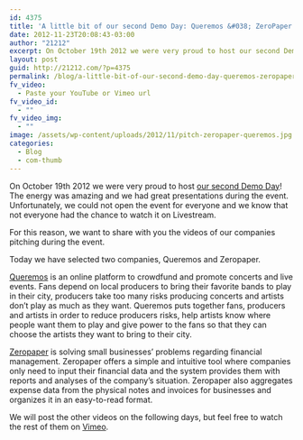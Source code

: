 ```yaml
---
id: 4375
title: 'A little bit of our second Demo Day: Queremos &#038; ZeroPaper'
date: 2012-11-23T20:08:43-03:00
author: "21212"
excerpt: On October 19th 2012 we were very proud to host our second Demo Day! The energy was amazing and we had great presentations during the event.
layout: post
guid: http://21212.com/?p=4375
permalink: /blog/a-little-bit-of-our-second-demo-day-queremos-zeropaper/
fv_video:
  - Paste your YouTube or Vimeo url
fv_video_id:
  - ""
fv_video_img:
  - ""
image: /assets/wp-content/uploads/2012/11/pitch-zeropaper-queremos.jpg
categories:
  - Blog
  - com-thumb
---
```

On October 19th 2012 we were very proud to host [our second Demo Day](http://21212.com/blog/the-2nd-demo-day/)! The energy was amazing and we had great presentations during the event. Unfortunately, we could not open the event for everyone and we know that not everyone had the chance to watch it on Livestream.

For this reason, we want to share with you the videos of our companies pitching during the event.

Today we have selected two companies, Queremos and Zeropaper.

[Queremos](http://www.queremos.com.br/) is an online platform to crowdfund and promote concerts and live events. Fans depend on local producers to bring their favorite bands to play in their city, producers take too many risks producing concerts and artists don’t play as much as they want. Queremos puts together fans, producers and artists in order to reduce producers risks, help artists know where people want them to play and give power to the fans so that they can choose the artists they want to bring to their city.



[Zeropaper](https://www.zeropaper.com.br/) is solving small businesses’ problems regarding financial management. Zeropaper offers a simple and intuitive tool where companies only need to input their financial data and the system provides them with reports and analyses of the company’s situation. Zeropaper also aggregates expense data from the physical notes and invoices for businesses and organizes it in an easy-to-read format.



We will post the other videos on the following days, but feel free to watch the rest of them on [Vimeo](https://vimeo.com/by21212com).